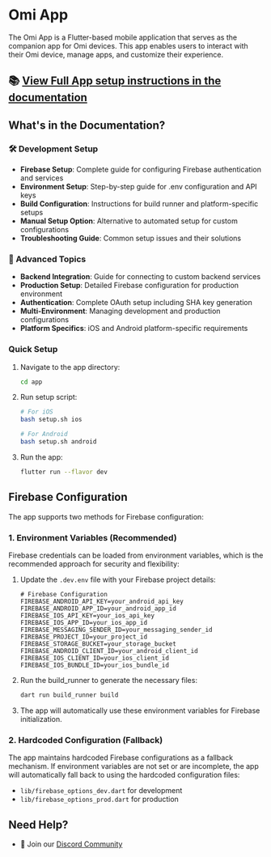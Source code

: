# Omi App

The Omi App is a Flutter-based mobile application that serves as the companion app for Omi devices. This app enables users to interact with their Omi device, manage apps, and customize their experience.

## 📚 **[View Full App setup instructions in the documentation](https://docs.omi.me/docs/developer/AppSetup)**

## What's in the Documentation?

### 🛠 Development Setup
- **Firebase Setup**: Complete guide for configuring Firebase authentication and services
- **Environment Setup**: Step-by-step guide for .env configuration and API keys
- **Build Configuration**: Instructions for build runner and platform-specific setups
- **Manual Setup Option**: Alternative to automated setup for custom configurations
- **Troubleshooting Guide**: Common setup issues and their solutions

### 🚀 Advanced Topics
- **Backend Integration**: Guide for connecting to custom backend services
- **Production Setup**: Detailed Firebase configuration for production environment
- **Authentication**: Complete OAuth setup including SHA key generation
- **Multi-Environment**: Managing development and production configurations
- **Platform Specifics**: iOS and Android platform-specific requirements

### Quick Setup

1. Navigate to the app directory:
   ```bash
   cd app
   ```

2. Run setup script:
   ```bash
   # For iOS
   bash setup.sh ios

   # For Android
   bash setup.sh android
   ```

3. Run the app:
   ```bash
   flutter run --flavor dev
   ```

## Firebase Configuration

The app supports two methods for Firebase configuration:

### 1. Environment Variables (Recommended)

Firebase credentials can be loaded from environment variables, which is the recommended approach for security and flexibility:

1. Update the `.dev.env` file with your Firebase project details:
   ```
   # Firebase Configuration
   FIREBASE_ANDROID_API_KEY=your_android_api_key
   FIREBASE_ANDROID_APP_ID=your_android_app_id
   FIREBASE_IOS_API_KEY=your_ios_api_key
   FIREBASE_IOS_APP_ID=your_ios_app_id
   FIREBASE_MESSAGING_SENDER_ID=your_messaging_sender_id
   FIREBASE_PROJECT_ID=your_project_id
   FIREBASE_STORAGE_BUCKET=your_storage_bucket
   FIREBASE_ANDROID_CLIENT_ID=your_android_client_id
   FIREBASE_IOS_CLIENT_ID=your_ios_client_id
   FIREBASE_IOS_BUNDLE_ID=your_ios_bundle_id
   ```

2. Run the build_runner to generate the necessary files:
   ```bash
   dart run build_runner build
   ```

3. The app will automatically use these environment variables for Firebase initialization.

### 2. Hardcoded Configuration (Fallback)

The app maintains hardcoded Firebase configurations as a fallback mechanism. If environment variables are not set or are incomplete, the app will automatically fall back to using the hardcoded configuration files:

- `lib/firebase_options_dev.dart` for development
- `lib/firebase_options_prod.dart` for production

## Need Help?

- 💬 Join our [Discord Community](http://discord.omi.me)
